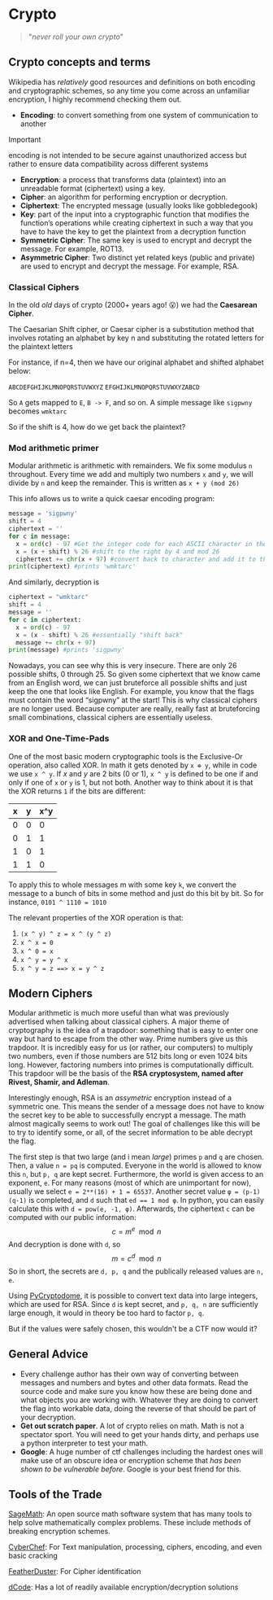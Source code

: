 # Crypto
> "*never roll your own crypto*"

## Crypto concepts and terms
Wikipedia has *relatively* good resources and definitions on both encoding and cryptographic schemes, so any time you come across an unfamiliar encryption, I highly recommend checking them out.
- **Encoding**: to convert something from one system of communication to another
> [!IMPORTANT]  
> encoding is not intended to be secure against unauthorized access but rather to ensure data compatibility across different systems
- **Encryption**: a process that transforms data (plaintext) into an unreadable format (ciphertext) using a key. 
- **Cipher**: an algorithm for performing encryption or decryption.
- **Ciphertext**: The encrypted message (usually looks like gobbledegook)
- **Key**: part of the input into a cryptographic function that modifies the function’s operations while creating ciphertext in such a way that you have to have the key to get the plaintext from a decryption function
- **Symmetric Cipher**: The same key is used to encrypt and decrypt the message. For example, ROT13.
- **Asymmetric Cipher**: Two distinct yet related keys (public and private) are used to encrypt and decrypt the message. For example, RSA.

### Classical Ciphers
In the old *old* days of crypto (2000+ years ago! 😮) we had the **Caesarean Cipher**. 

The Caesarian Shift cipher, or Caesar cipher is a substitution method that involves rotating an alphabet by key n and substituting the rotated letters for the plaintext letters

For instance, if n=4, then we have our original alphabet and shifted alphabet below:

`ABCDEFGHIJKLMNOPQRSTUVWXYZ`
`EFGHIJKLMNOPQRSTUVWXYZABCD`

So `A` gets mapped to `E`, `B -> F`, and so on. A simple message like `sigpwny` becomes `wmktarc`

So if the shift is 4, how do we get back the plaintext?

### Mod arithmetic primer
Modular arithmetic is arithmetic with remainders. We fix some modulus `n` throughout. Every time we add and multiply two numbers `x` and `y`, we will divide by `n` and keep the remainder. This is written as `x + y (mod 26)`

This info allows us to write a quick caesar encoding program:
```py
message = 'sigpwny'
shift = 4
ciphertext = ''
for c in message:
  x = ord(c) - 97 #Get the integer code for each ASCII character in the message
  x = (x + shift) % 26 #shift to the right by 4 and mod 26
  ciphertext += chr(x + 97) #convert back to character and add it to the ciphertext
print(ciphertext) #prints 'wmktarc'
```
And similarly, decryption is

```py
ciphertext = "wmktarc"
shift = 4
message = ''
for c in ciphertext:
  x = ord(c) - 97 
  x = (x - shift) % 26 #essentially "shift back"
  message += chr(x + 97)
print(message) #prints 'sigpwny'
```

Nowadays, you can see why this is very insecure. There are only 26 possible shifts, 0 through 25. So given some ciphertext that we know came from an English word, we can just bruteforce all possible shifts and just keep the one that looks like English. For example, you know that the flags must contain the word “sigpwny” at the start! This is why classical ciphers are no longer used. Because computer are really, really fast at bruteforcing small combinations, classical ciphers are essentially useless.

### XOR and One-Time-Pads
One of the most basic modern cryptographic tools is the Exclusive-Or operation, also called XOR. In math it gets denoted
by `x ⊕ y`, while in code we use `x ^ y`.
If $x$ and $y$ are 2 bits (0 or 1), `x ^ y` is defined to be one if and only if one of `x` or `y` is 1, but not both. Another way to think about it is that the XOR returns `1` if the bits are different:

| x | y | x^y |
|---|---|-----|
| 0 | 0 | 0   |
| 0 | 1 | 1   |
| 1 | 0 | 1   |
| 1 | 1 | 0   |


To apply this to whole messages m with some key `k`, we convert the message to a bunch of bits in some method and just do this bit by bit. So for instance, `0101 ^ 1110 = 1010`

The relevant properties of the XOR operation is that:
1. `(x ^ y) ^ z = x ^ (y ^ z)`
2. `x ^ x = 0`
3. `x ^ 0 = x`
4. `x ^ y = y ^ x`
5. `x ^ y = z ==> x = y ^ z`


## Modern Ciphers

Modular arithmetic is much more useful than what was previously advertised when talking about classical ciphers. A major theme of cryptography is the idea of a trapdoor: something that is easy to enter one way but hard to escape from the other way. Prime numbers give us this trapdoor. It is incredibly easy for us (or rather, our computers) to multiply two numbers, even if those numbers are 512 bits long or even 1024 bits long. However, factoring numbers into primes is computationally difficult. This trapdoor will be the basis of the **RSA cryptosystem, named after Rivest, Shamir, and Adleman**.

Interestingly enough, RSA is an *assymetric* encryption instead of a symmetric one. This means the sender of a message does not have to know the secret key to be able to successfully encrypt a message. The math almost magically seems to work out! The goal of challenges like this will be to try to identify some, or all, of the secret information to be able decrypt the flag.

The first step is that two large (and i mean *large*) primes `p` and `q` are chosen. Then, a value `n = pq` is computed. Everyone in the world is allowed to know this `n`, but `p, q` are kept secret. Furthermore, the world is given access to an exponent, `e`. For many reasons (most of which are unimportant for now), usually we select `e = 2**(16) + 1 = 65537`. Another secret value `φ = (p-1)(q-1)` is completed, and `d` such that `ed == 1 mod φ`. In python, you can easily calculate this with 
`d = pow(e, -1, φ)`. Afterwards, the ciphertext `c` can be computed with our public information:
$$c = m^e \mod n$$
And decryption is done with `d`, so 
$$m = c^d \mod n$$
 So in short, the secrets are `d, p, q` and the publically released values are `n, e`. 

 Using [PyCryptodome](https://www.pycryptodome.org/), it is possible to convert text data into large integers, which are used for RSA. Since `d` is kept secret, and `p, q, n` are sufficiently large enough, it would in theory be too hard to factor `p, q`. 
 
 But if the values were safely chosen, this wouldn't be a CTF now would it?



 ## General Advice
 - Every challenge author has their own way of converting between messages and numbers and bytes and other data formats. Read the source code and make sure you know how these are being done and what objects you are working with. Whatever they are doing to convert the flag into workable data, doing the reverse of that should be part of your decryption.
- **Get out scratch paper**. A lot of crypto relies on math. Math is not a spectator sport. You will need to get your hands dirty, and perhaps use a python interpreter to test your math.
- **Google**: A huge number of ctf challenges including the hardest ones will make use of an obscure idea or encryption scheme that *has been shown to be vulnerable before*. Google is your best friend for this.

## Tools of the Trade
[SageMath](https://www.sagemath.org): An open source math software system that has many tools to help solve mathematically complex problems. These include methods of breaking encryption schemes.

[CyberChef](https://gchq.github.io/CyberChef/): For Text manipulation, processing, ciphers, encoding, and even basic cracking

[FeatherDuster](https://github.com/nccgroup/featherduster): For Cipher identification

[dCode](https://www.dcode.fr/tools-list#cryptography): Has a lot of readily available encryption/decryption solutions


